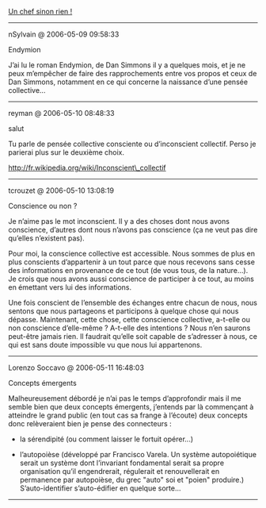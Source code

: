 [Un chef sinon rien !](../../../2006/5/un-chef-sinon-rien.md)

---
nSylvain @ 2006-05-09 09:58:33

Endymion

J’ai lu le roman Endymion, de Dan Simmons il y a quelques mois, et je ne peux m’empêcher de faire des rapprochements entre vos propos et ceux de Dan Simmons, notamment en ce qui concerne la naissance d’une pensée collective...

---

reyman @ 2006-05-10 08:48:33

salut

Tu parle de pensée collective consciente ou d’inconscient collectif. Perso je parierai plus sur le deuxième choix.

http://fr.wikipedia.org/wiki/Inconscient\_collectif

---

tcrouzet @ 2006-05-10 13:08:19

Conscience ou non ?

Je n’aime pas le mot inconscient. Il y a des choses dont nous avons conscience, d’autres dont nous n’avons pas conscience (ça ne veut pas dire qu’elles n’existent pas).

Pour moi, la conscience collective est accessible. Nous sommes de plus en plus conscients d’appartenir à un tout parce que nous recevons sans cesse des informations en provenance de ce tout (de vous tous, de la nature...). Je crois que nous avons aussi conscience de participer à ce tout, au moins en émettant vers lui des informations.

Une fois conscient de l’ensemble des échanges entre chacun de nous, nous sentons que nous partageons et participons à quelque chose qui nous dépasse. Maintenant, cette chose, cette conscience collective, a-t-elle ou non conscience d’elle-même ? A-t-elle des intentions ? Nous n’en saurons peut-être jamais rien. Il faudrait qu’elle soit capable de s’adresser à nous, ce qui est sans doute impossible vu que nous lui appartenons.

---

Lorenzo Soccavo @ 2006-05-11 16:48:03

Concepts émergents

Malheureusement débordé je n’ai pas le temps d’approfondir mais il me semble bien que deux concepts émergents, j’entends par là commençant à atteindre le grand public (en tout cas sa frange à l’écoute) deux concepts donc relèveraient bien je pense des connecteurs :

- la sérendipité (ou comment laisser le fortuit opérer...)

- l’autopoièse (développé par Francisco Varela. Un système autopoiétique serait un système dont l’invariant fondamental serait sa propre organisation qu’il engendrerait, régulerait et renouvellerait en permanence par autopoièse, du grec "auto" soi et "poien" produire.) S’auto-identifier s’auto-édifier en quelque sorte...

---

